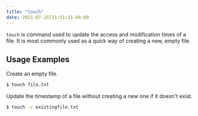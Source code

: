 ```yaml
---
title: "touch"
date: 2021-07-15T11:51:11-04:00
---
```


`touch` is command used to update the access and modification times of a file.
It is most commonly used as a quick way of creating a new, empty file.

## Usage Examples

Create an empty file.

```bash
$ touch file.txt
```

Update the timestamp of a file without creating a new one if it doesn't exist.

```bash
$ touch -c existingfile.txt
```
